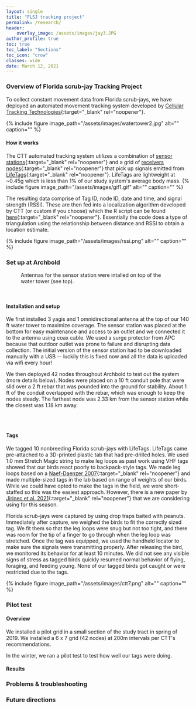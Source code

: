 ```yaml
---
layout: single
title: "FLSJ tracking project"
permalink: /research/
header:
    overlay_image: /assets/images/jay3.JPG
author_profile: true
toc: true
toc_label: "Sections"
toc_icon: "crow"
classes: wide
date: March 12, 2021
---
```


### Overview of Florida scrub-jay Tracking Project 

To collect constant movement data from Florida scrub-jays, we have deployed an automated movement tracking system developed by [Cellular Tracking Technologies](https://celltracktech.com/){:target="_blank" rel="noopener"}. 

{% include figure image_path="/assets/images/watertower2.jpg" alt="" caption="" %}

#### How it works

The CTT automated tracking system utilizes a combination of [sensor stations](https://celltracktech.com/products/tag-system/ctt-sensorstation/){:target="_blank" rel="noopener"} and a grid of [receivers nodes](https://celltracktech.com/products/tag-system/ctt-node/){:target="_blank" rel="noopener"} that pick up signals emitted from [LifeTags](https://celltracktech.com/products/tag-system/lifetag/){:target="_blank" rel="noopener"}. LifeTags are lightweight at ~0.45g which is less than 1% of our study system's average body mass. 
{% include figure image_path="/assets/images/gif1.gif" alt="" caption="" %}

The resulting data comprise of Tag ID, node ID, date and time, and signal strength (RSSI). These are then fed into a localization algorithm developed by CTT (or custom if you choose) which the R script can be found [here](https://cellular-tracking-technologies.github.io/localization-methods.html){:target="_blank" rel="noopener"}. Essentially the code does a type of triangulation using the relationship between distance and RSSI to obtain a location estimate. 

{% include figure image_path="/assets/images/rssi.png" alt="" caption="" %}


### Set up at Archbold
<figure style="width: 400px" class="align-right">
  <img src="{{ site.url }}{{ site.baseurl }}/assets/images/ctt1.jpg" alt="">
  <figcaption>Antennas for the sensor station were intalled on top of the water tower (see top).</figcaption>
</figure> <br> 

#### Installation and setup
We first installed 3 yagis and 1 omnidirectional antenna at the top of our 140 ft water tower to maximize coverage. The sensor station was placed at the bottom for easy maintenance and access to an outlet and we connected it to the antenna using coax cable. We used a surge protector from APC because that outdoor outlet was prone to failure and disrupting data collection. The initial version of the sensor station had to be downloaded manually with a USB -- luckily this is fixed now and all the data is uploaded via wifi every hour! 

We then deployed 42 nodes throughout Archbold to test out the system (more details below). Nodes were placed on a 10 ft conduit pole that were slid over a 2 ft rebar that was pounded into the ground for stability. About 1 ft of the conduit overlapped with the rebar, which was enough to keep the nodes steady. The farthest node was 2.33 km from the sensor station while the closest was 1.18 km away. 

<figure style="width: 400px" class="align-right">
  <img src="{{ site.url }}{{ site.baseurl }}/assets/images/ctt6.png" alt="">
</figure> <br> 

#### Tags
We tagged 10 nonbreeding Florida scrub-jays with LifeTags. LifeTags came pre-attached to a 3D-printed plastic tab that had pre-drilled holes. We used 1.0 mm Stretch Magic string to make leg loops as past work using VHF tags showed that our birds react poorly to backpack-style tags. We made leg loops based on a [Naef-Daenzer 2007](https://onlinelibrary.wiley.com/doi/10.1111/j.2007.0908-8857.03863.x){:target="_blank" rel="noopener"} and made multiple-sized tags in the lab based on range of weights of our birds. While we could have opted to make the tags in the field, we were short-staffed so this was the easiest approach. However, there is a new paper by [Jirinec et al. 2021](https://onlinelibrary.wiley.com/doi/epdf/10.1111/jofo.12353){:target="_blank" rel="noopener"} that we are considering using for this season. 

Florida scrub-jays were captured by using drop traps baited with peanuts. Immediately after capture, we weighed the birds to fit the correctly sized tag. We fit them so that the leg loops were snug but not too tight, and there was room for the tip of a finger to go through when the leg loop was stretched. Once the tag was equipped, we used the handheld locator to make sure the signals were transmitting properly. After releasing the bird, we monitored its behavior for at least 10 minutes. We did not see any visible signs of stress as tagged birds quickly resumed normal behavior of flying, foraging, and feeding young. None of our tagged birds got caught or were restricted due to the tags. 

{% include figure image_path="/assets/images/ctt7.png" alt="" caption="" %}


### Pilot test
#### Overview
We installed a pilot grid in a small section of the study tract in spring of 2019. We installed a 6 x 7 grid (42 nodes) at 200m intervals per CTT's recommendations. 

In the winter, we ran a pilot test to test how well our tags were doing. 

#### Results


### Problems & troubleshooting



### Future directions


